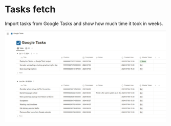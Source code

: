 # Tasks fetch

Import tasks from Google Tasks and show how much time it took in weeks.

![](assets/image.png)

